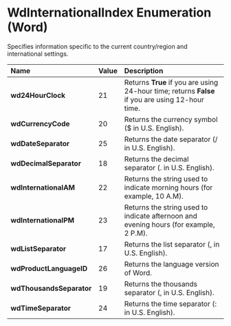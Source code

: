 
# WdInternationalIndex Enumeration (Word)

Specifies information specific to the current country/region and international settings.



|**Name**|**Value**|**Description**|
|:-----|:-----|:-----|
|**wd24HourClock**|21|Returns  **True** if you are using 24-hour time; returns **False** if you are using 12-hour time.|
|**wdCurrencyCode**|20|Returns the currency symbol ($ in U.S. English).|
|**wdDateSeparator**|25|Returns the date separator (/ in U.S. English).|
|**wdDecimalSeparator**|18|Returns the decimal separator (. in U.S. English).|
|**wdInternationalAM**|22|Returns the string used to indicate morning hours (for example, 10 A.M).|
|**wdInternationalPM**|23|Returns the string used to indicate afternoon and evening hours (for example, 2 P.M).|
|**wdListSeparator**|17|Returns the list separator (, in U.S. English).|
|**wdProductLanguageID**|26|Returns the language version of Word.|
|**wdThousandsSeparator**|19|Returns the thousands separator (, in U.S. English).|
|**wdTimeSeparator**|24|Returns the time separator (: in U.S. English).|
